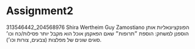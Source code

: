 # Assignment2
313546442_204568976
Shira Wertheim
Guy Zamostiano
הפונקציונאליות אותן הוספנן למשחק:
הוספת ״תרופות״ שאם הפאקמן אוכל הוא מקבל יותר פסילות/כח וכו׳
סוגים שונים של מפלצות (צבעים, צורות וכו׳). 

 
